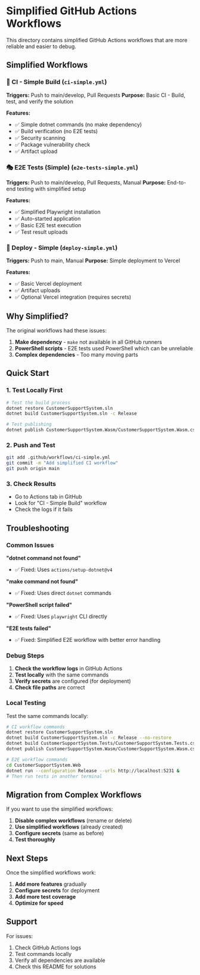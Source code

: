# Simplified GitHub Actions Workflows

This directory contains simplified GitHub Actions workflows that are more reliable and easier to debug.

## Simplified Workflows

### 🔄 CI - Simple Build (`ci-simple.yml`)
**Triggers:** Push to main/develop, Pull Requests
**Purpose:** Basic CI - Build, test, and verify the solution

**Features:**
- ✅ Simple dotnet commands (no make dependency)
- ✅ Build verification (no E2E tests)
- ✅ Security scanning
- ✅ Package vulnerability check
- ✅ Artifact upload

### 🎭 E2E Tests (Simple) (`e2e-tests-simple.yml`)
**Triggers:** Push to main/develop, Pull Requests, Manual
**Purpose:** End-to-end testing with simplified setup

**Features:**
- ✅ Simplified Playwright installation
- ✅ Auto-started application
- ✅ Basic E2E test execution
- ✅ Test result uploads

### 🚀 Deploy - Simple (`deploy-simple.yml`)
**Triggers:** Push to main, Manual
**Purpose:** Simple deployment to Vercel

**Features:**
- ✅ Basic Vercel deployment
- ✅ Artifact uploads
- ✅ Optional Vercel integration (requires secrets)

## Why Simplified?

The original workflows had these issues:
1. **Make dependency** - `make` not available in all GitHub runners
2. **PowerShell scripts** - E2E tests used PowerShell which can be unreliable
3. **Complex dependencies** - Too many moving parts

## Quick Start

### 1. Test Locally First
```bash
# Test the build process
dotnet restore CustomerSupportSystem.sln
dotnet build CustomerSupportSystem.sln -c Release

# Test publishing
dotnet publish CustomerSupportSystem.Wasm/CustomerSupportSystem.Wasm.csproj -c Release -o ./dist
```

### 2. Push and Test
```bash
git add .github/workflows/ci-simple.yml
git commit -m "Add simplified CI workflow"
git push origin main
```

### 3. Check Results
- Go to Actions tab in GitHub
- Look for "CI - Simple Build" workflow
- Check the logs if it fails

## Troubleshooting

### Common Issues

**"dotnet command not found"**
- ✅ Fixed: Uses `actions/setup-dotnet@v4`

**"make command not found"**
- ✅ Fixed: Uses direct `dotnet` commands

**"PowerShell script failed"**
- ✅ Fixed: Uses `playwright` CLI directly

**"E2E tests failed"**
- ✅ Fixed: Simplified E2E workflow with better error handling

### Debug Steps

1. **Check the workflow logs** in GitHub Actions
2. **Test locally** with the same commands
3. **Verify secrets** are configured (for deployment)
4. **Check file paths** are correct

### Local Testing

Test the same commands locally:

```bash
# CI workflow commands
dotnet restore CustomerSupportSystem.sln
dotnet build CustomerSupportSystem.sln -c Release --no-restore
dotnet build CustomerSupportSystem.Tests/CustomerSupportSystem.Tests.csproj -c Release --no-restore
dotnet publish CustomerSupportSystem.Wasm/CustomerSupportSystem.Wasm.csproj -c Release -o ./dist

# E2E workflow commands
cd CustomerSupportSystem.Web
dotnet run --configuration Release --urls http://localhost:5231 &
# Then run tests in another terminal
```

## Migration from Complex Workflows

If you want to use the simplified workflows:

1. **Disable complex workflows** (rename or delete)
2. **Use simplified workflows** (already created)
3. **Configure secrets** (same as before)
4. **Test thoroughly**

## Next Steps

Once the simplified workflows work:

1. **Add more features** gradually
2. **Configure secrets** for deployment
3. **Add more test coverage**
4. **Optimize for speed**

## Support

For issues:
1. Check GitHub Actions logs
2. Test commands locally
3. Verify all dependencies are available
4. Check this README for solutions
